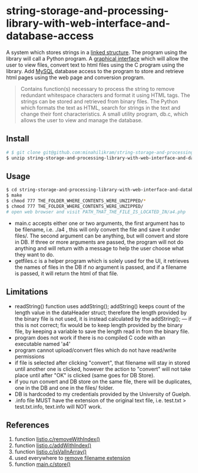 # string-storage-and-processing-library-with-web-interface-and-database-access

A system which stores strings in a [linked structure](https://en.wikipedia.org/wiki/Linked_data_structure). The program using the library will call a Python program. A [graphical interface](https://en.wikipedia.org/wiki/Graphical_user_interface) which will allow the user to view files, convert text to html files using the C program using the library. Add [MySQL](https://en.wikipedia.org/wiki/MySQL) database access to the program to store and retrieve html pages using the web page and conversion program.

> Contains function(s) necessary to process the string to remove redundant whitespace characters and format it using HTML tags. The strings can be stored and retrieved from binary files. The Python which formats the text as HTML, search for strings in the text and change their font characteristics. A small utility program, db.c, which allows the user to view and manage the database.

## Install

```sh
# $ git clone git@github.com:minahilikram/string-storage-and-processing-library-with-web-interface-and-database-access.git
$ unzip string-storage-and-processing-library-with-web-interface-and-database-access.zip -d string-storage-and-processing-library-with-web-interface-and-database-access
```

## Usage

```sh
$ cd string-storage-and-processing-library-with-web-interface-and-database-access
$ make
$ chmod 777 THE_FOLDER_WHERE_CONTENTS_WERE_UNZIPPED/*
$ chmod 777 THE_FOLDER_WHERE_CONTENTS_WERE_UNZIPPED/
# open web browser and visit PATH_THAT_THE_FILE_IS_LOCATED_IN/a4.php
```
- main.c accepts either one or two arguments, the first argument has to be filename, i.e. ./a4 <filename>, this will only convert the file and save it under files/. The second argument can be anything, but will convert and store in DB. If three or more arguments are passed, the program will not do anything and will return with a message to help the user choose what they want to do.
- getfiles.c is a helper program which is solely used for the UI, it retrieves the names of files in the DB if no argument is passed, and if a filename is passed, it will return the html of that file.

## Limitations

- readString() function uses addString(); addString() keeps count of the length value in the dataHeader struct; therefore the length provided by the binary file is not used, it is instead calculated by the addString(); &mdash; if this is not correct; fix would be to keep length provided by the binary file, by keeping a variable to save the length read in from the binary file.
- program does not work if there is no compiled C code with an executable named 'a4'
- program cannot upload/convert files which do not have read/write permissions
- if file is selected after clicking "convert", that filename will stay in stored until another one is clicked, however the action to "convert" will not take place until after "OK" is clicked (same goes for DB Store).
- if you run convert and DB store on the same file, there will be duplicates, one in the DB and one in the files/ folder.
- DB is hardcoded to my credentials provided by the University of Guelph.
- .info file MUST have the extension of the original text file, i.e. test.txt > test.txt.info, text.info will NOT work.

## References

1. function [listio.c/removeWithIndex()](http://stackoverflow.com/a/5457657/6175388)
2. function [listio.c/addWithIndex()](http://stackoverflow.com/a/2016015/6175388)
3. function [listio.c/isValInArray()](http://stackoverflow.com/a/15102018/6175388)
4. used everywhere to [remove filename extension](http://stackoverflow.com/a/2736841)
5. function [main.c/store()](http://stackoverflow.com/a/174552)
